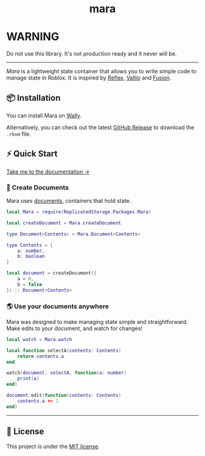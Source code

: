 <div align="center">

# mara

</div>

# **WARNING**
Do not use this library. It's not production ready and it never will be.

---

_Mara_ is a lightweight state container that allows you to write simple code to manage state in Roblox.
It is inspired by [Reflex](https://littensy.github.io/reflex/), [Valtio](https://valtio.pmnd.rs/) and [Fusion](https://elttob.uk/Fusion/0.2/).

## 📦 Installation

You can install Mara on [Wally](https://wally.run/package/tracyspells/mara).

Alternatively, you can check out the latest [GitHub Release](https://github.com/tracyspells/mara/releases) to download the `.rbxm` file.

## ⚡️ Quick Start

[Take me to the documentation →](https://tracyspells.github.io/mara)

### 📃 Create Documents

Mara uses [documents](https://tracyspells.github.io/mara/reference/create-document/document/), containers that hold state.

```lua
local Mara = require(ReplicatedStorage.Packages.Mara)

local createDocument = Mara.createDocument

type Document<Contents> = Mara.Document<Contents>

type Contents = {
    a: number,
    b: boolean
}

local document = createDocument({
    a = 0,
    b = false
}) :: Document<Contents>
```

### 🌎 Use your documents anywhere

Mara was designed to make managing state simple and straightforward. Make edits to your document, and watch for changes!

```lua
local watch = Mara.watch

local function selectA(contents: Contents)
    return contents.a
end

watch(document, selectA, function(a: number)
    print(a)
end)

document:edit(function(contents: Contents)
    contents.a += 1
end)
```

---

## 📝 License

This project is under the [MIT license](LICENSE.md).
